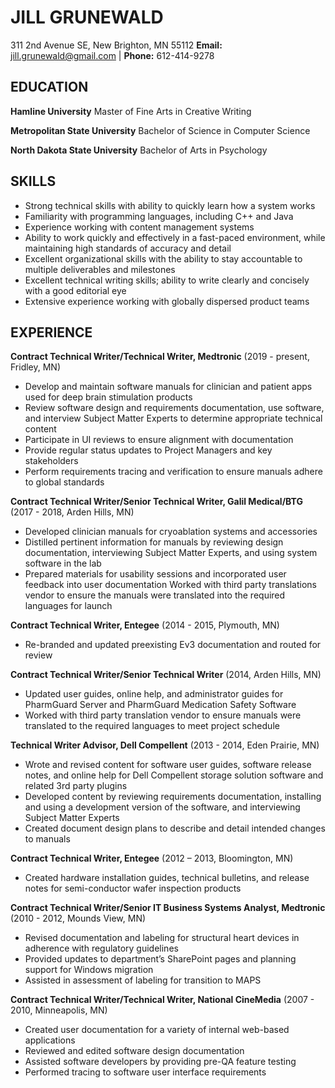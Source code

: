 # JILL GRUNEWALD
311 2nd Avenue SE, New Brighton, MN 55112
**Email:** jill.grunewald@gmail.com | **Phone:** 612-414-9278

## EDUCATION

**Hamline University**
Master of Fine Arts in Creative Writing

**Metropolitan State University**
Bachelor of Science in Computer Science

**North Dakota State University**
Bachelor of Arts in Psychology

## SKILLS

- Strong technical skills with ability to quickly learn how a system works
- Familiarity with programming languages, including C++ and Java
- Experience working with content management systems 
- Ability to work quickly and effectively in a fast-paced environment, while maintaining high standards of accuracy and detail 
- Excellent organizational skills with the ability to stay accountable to multiple deliverables and milestones 
- Excellent technical writing skills; ability to write clearly and concisely with a good editorial eye 
- Extensive experience working with globally dispersed product teams

## EXPERIENCE

**Contract Technical Writer/Technical Writer, Medtronic** (2019 - present, Fridley, MN)

- Develop and maintain software manuals for clinician and patient apps used for deep brain stimulation products 
- Review software design and requirements documentation, use software, and interview Subject Matter Experts to determine appropriate technical content 
- Participate in UI reviews to ensure alignment with documentation 
- Provide regular status updates to Project Managers and key stakeholders 
- Perform requirements tracing and verification to ensure manuals adhere to global standards 

**Contract Technical Writer/Senior Technical Writer, Galil Medical/BTG** (2017 - 2018, Arden Hills, MN)

- Developed clinician manuals for cryoablation systems and accessories 
- Distilled pertinent information for manuals by reviewing design documentation, interviewing Subject Matter Experts, and using system software in the lab 
- Prepared materials for usability sessions and incorporated user feedback into user documentation Worked with third party translations vendor to ensure the manuals were translated into the required languages for launch 

**Contract Technical Writer, Entegee** (2014 - 2015, Plymouth, MN)

- Re-branded and updated preexisting Ev3 documentation and routed for review 

**Contract Technical Writer/Senior Technical Writer** (2014, Arden Hills, MN) 

- Updated user guides, online help, and administrator guides for PharmGuard Server and PharmGuard Medication Safety Software 
- Worked with third party translation vendor to ensure manuals were translated to the required languages to meet project schedule 

**Technical Writer Advisor, Dell Compellent** (2013 - 2014, Eden Prairie, MN)

- Wrote and revised content for software user guides, software release notes, and online help for Dell Compellent storage solution software and related 3rd party plugins 
- Developed content by reviewing requirements documentation, installing and using a development version of the software, and interviewing Subject Matter Experts 
- Created document design plans to describe and detail intended changes to manuals 

**Contract Technical Writer, Entegee** (2012 – 2013, Bloomington, MN) 

- Created hardware installation guides, technical bulletins, and release notes for semi-conductor wafer inspection products 

**Contract Technical Writer/Senior IT Business Systems Analyst, Medtronic** (2010 - 2012, Mounds View, MN)

- Revised documentation and labeling for structural heart devices in adherence with regulatory guidelines 
- Provided updates to department’s SharePoint pages and planning support for Windows migration 
- Assisted in assessment of labeling for transition to MAPS 

**Contract Technical Writer/Technical Writer, National CineMedia** (2007 - 2010, Minneapolis, MN) 

- Created user documentation for a variety of internal web-based applications
- Reviewed and edited software design documentation 
- Assisted software developers by providing pre-QA feature testing 
- Performed tracing to software user interface requirements
